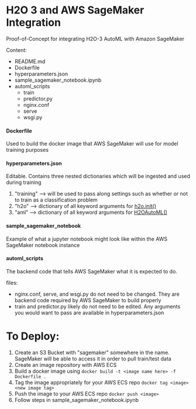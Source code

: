 # H2O 3 and AWS SageMaker Integration

Proof-of-Concept for integrating H2O-3 AutoML with Amazon SageMaker

Content:
- README.md
- Dockerfile
- hyperparameters.json
- sample_sagemaker_notebook.ipynb
- automl_scripts
  - train
  - predictor.py
  - nginx.conf
  - serve
  - wsgi.py

#### Dockerfile

Used to build the docker image that AWS SageMaker will use for model training purposes

#### hyperparameters.json

Editable. Contains three nested dictionaries which will be ingested and used during training
1. "training" --> will be used to pass along settings such as whether or not to train as a classification problem
2. "h2o" --> dictionary of all keyword arguments for [h2o.init()](http://docs.h2o.ai/h2o/latest-stable/h2o-docs/starting-h2o.html)
3. "aml" --> dictionary of all keyword arguments for [H2OAutoML()](http://docs.h2o.ai/h2o/latest-stable/h2o-docs/automl.html#required-parameters)

#### sample_sagemaker_notebook

Example of what a jupyter notebook might look like within the AWS SageMaker notebook instance

#### automl_scripts

The backend code that tells AWS SageMaker what it is expected to do.

files:
- nginx.conf, serve, and wsgi.py do not need to be changed. They are backend code required by AWS SageMaker to build properly
- train and predictor.py likely do not need to be edited. Any arguments you would want to pass are available in hyperparameters.json

# To Deploy:
1. Create an S3 Bucket with "sagemaker" somewhere in the name. SageMaker will be able to access it in order to pull train/test data
2. Create an image repository with AWS ECS
3. Build a docker image using ```docker build -t <image name here> -f Dockerfile .```
4. Tag the image appropriately for your AWS ECS repo ```docker tag <image> <new image tag>```
5. Push the image to your AWS ECS repo ```docker push <image>```
6. Follow steps in sample_sagemaker_notebook.ipynb
